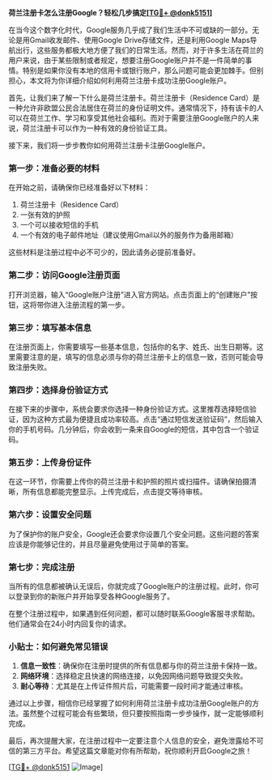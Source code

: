**荷兰注册卡怎么注册Google？轻松几步搞定[[TG💪+ @donk5151](https://t.me/s/donk5151)]**

在当今这个数字化时代，Google服务几乎成了我们生活中不可或缺的一部分。无论是用Gmail收发邮件、使用Google Drive存储文件，还是利用Google Maps导航出行，这些服务都极大地方便了我们的日常生活。然而，对于许多生活在荷兰的用户来说，由于某些限制或者规定，想要注册Google账户并不是一件简单的事情。特别是如果你没有本地的信用卡或银行账户，那么问题可能会更加棘手。但别担心，本文将为你详细介绍如何利用荷兰注册卡成功注册Google账户。

首先，让我们来了解一下什么是荷兰注册卡。荷兰注册卡（Residence Card）是一种允许非欧盟公民合法居住在荷兰的身份证明文件。通常情况下，持有该卡的人可以在荷兰工作、学习和享受其他社会福利。而对于需要注册Google账户的人来说，荷兰注册卡可以作为一种有效的身份验证工具。

接下来，我们将一步步教你如何用荷兰注册卡注册Google账户。

### **第一步：准备必要的材料**
在开始之前，请确保你已经准备好以下材料：
1. 荷兰注册卡（Residence Card）
2. 一张有效的护照
3. 一个可以接收短信的手机
4. 一个有效的电子邮件地址（建议使用Gmail以外的服务作为备用邮箱）

这些材料是注册过程中必不可少的，因此请务必提前准备好。

### **第二步：访问Google注册页面**
打开浏览器，输入“Google账户注册”进入官方网站。点击页面上的“创建账户”按钮，这将带你进入注册流程的第一步。

### **第三步：填写基本信息**
在注册页面上，你需要填写一些基本信息，包括你的名字、姓氏、出生日期等。这里需要注意的是，填写的信息必须与你的荷兰注册卡上的信息一致，否则可能会导致注册失败。

### **第四步：选择身份验证方式**
在接下来的步骤中，系统会要求你选择一种身份验证方式。这里推荐选择短信验证，因为这种方式最为便捷且成功率较高。点击“通过短信发送验证码”，然后输入你的手机号码。几分钟后，你会收到一条来自Google的短信，其中包含一个验证码。

### **第五步：上传身份证件**
在这一环节，你需要上传你的荷兰注册卡和护照的照片或扫描件。请确保拍摄清晰，所有信息都能完整显示。上传完成后，点击提交等待审核。

### **第六步：设置安全问题**
为了保护你的账户安全，Google还会要求你设置几个安全问题。这些问题的答案应该是你能够记住的，并且尽量避免使用过于简单的答案。

### **第七步：完成注册**
当所有的信息都被确认无误后，你就完成了Google账户的注册过程。此时，你可以登录到你的新账户并开始享受各种Google服务了。

在整个注册过程中，如果遇到任何问题，都可以随时联系Google客服寻求帮助。他们通常会在24小时内回复你的请求。

### **小贴士：如何避免常见错误**
1. **信息一致性**：确保你在注册时提供的所有信息都与你的荷兰注册卡保持一致。
2. **网络环境**：选择稳定且快速的网络连接，以免因网络问题导致提交失败。
3. **耐心等待**：尤其是在上传证件照片后，可能需要一段时间才能通过审核。

通过以上步骤，相信你已经掌握了如何利用荷兰注册卡成功注册Google账户的方法。虽然整个过程可能会有些繁琐，但只要按照指南一步步操作，就一定能够顺利完成。

最后，再次提醒大家，在注册过程中一定要注意个人信息的安全，避免泄露给不可信的第三方平台。希望这篇文章能对你有所帮助，祝你顺利开启Google之旅！

[[TG💪+ @donk5151](https://t.me/s/donk5151) ![Image](https://i.postimg.cc/rwNCRYN7/Snipaste-2025-04-30-17-27-05.png)]